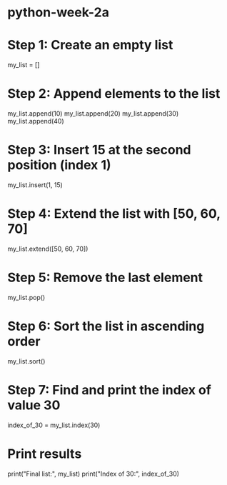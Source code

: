 # python-week-2a

# Step 1: Create an empty list
my_list = []

# Step 2: Append elements to the list
my_list.append(10)
my_list.append(20)
my_list.append(30)
my_list.append(40)

# Step 3: Insert 15 at the second position (index 1)
my_list.insert(1, 15)

# Step 4: Extend the list with [50, 60, 70]
my_list.extend([50, 60, 70])

# Step 5: Remove the last element
my_list.pop()

# Step 6: Sort the list in ascending order
my_list.sort()

# Step 7: Find and print the index of value 30
index_of_30 = my_list.index(30)

# Print results
print("Final list:", my_list)
print("Index of 30:", index_of_30)
